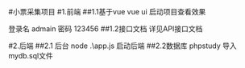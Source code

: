 #小票采集项目
#1.前端
##1.1基于vue
vue ui 启动项目查看效果

登录名 admain
密码  123456
##1.2接口文档
详见API接口文档

#2.后端
##2.1 后台
node .\app.js 启动后端
##2.2数据库
phpstudy 导入mydb.sql文件 